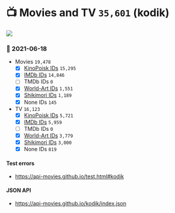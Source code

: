 # :tv: Movies and TV `35,601` (kodik)

<a href="https://API-Movies.github.io"><img src="https://API-Movies.github.io/banner.png?cache"></a>

### :date: 2021-06-18
- Movies `19,478`
  - [x] <a href="https://API-Movies.github.io/kodik/movie_kinopoisk_ids.json">KinoPoisk IDs</a> `15,295`
  - [x] <a href="https://API-Movies.github.io/kodik/movie_imdb_ids.json">IMDb IDs</a> `14,846`
  - [ ] TMDb IDs `0`
  - [x] <a href="https://API-Movies.github.io/kodik/movie_world_art_ids.json">World-Art IDs</a> `1,551`
  - [x] <a href="https://API-Movies.github.io/kodik/movie_shikimori_ids.json">Shikimori IDs</a> `1,189`
  - [x] None IDs `145`
- TV `16,123`
  - [x] <a href="https://API-Movies.github.io/kodik/tv_kinopoisk_ids.json">KinoPoisk IDs</a> `5,721`
  - [x] <a href="https://API-Movies.github.io/kodik/tv_imdb_ids.json">IMDb IDs</a> `5,959`
  - [ ] TMDb IDs `0`
  - [x] <a href="https://API-Movies.github.io/kodik/tv_world_art_ids.json">World-Art IDs</a> `3,779`
  - [x] <a href="https://API-Movies.github.io/kodik/tv_shikimori_ids.json">Shikimori IDs</a> `3,000`
  - [x] None IDs `819`
#### Test errors
- <a href='https://api-movies.github.io/test.html#kodik'>https://api-movies.github.io/test.html#kodik</a>
#### JSON API
- <a href='https://api-movies.github.io/kodik/index.json'>https://api-movies.github.io/kodik/index.json</a>
